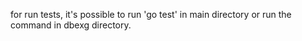 for run tests, it's possible to run 'go test' in main directory or
run the command in dbexg directory. 